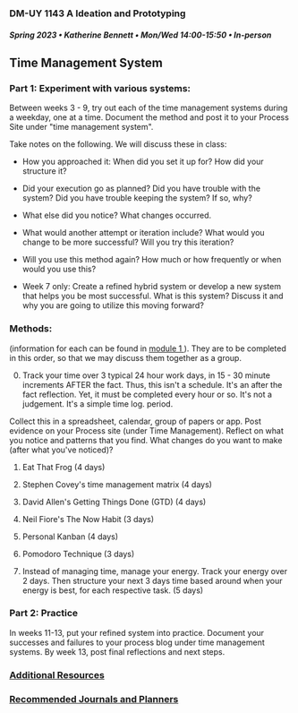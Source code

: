 ### DM-UY 1143 A Ideation and Prototyping
##### Spring 2023 • Katherine Bennett • Mon/Wed 14:00-15:50 • In-person


## Time Management System

### Part 1: Experiment with various systems:

Between weeks 3 - 9, try out each of the time management systems during a weekday, one at a time. Document the method and post it to your Process Site under "time management system". 

Take notes on the following. We will discuss these in class:

* How you approached it: When did you set it up for? How did your structure it? 

* Did your execution go as planned? Did you have trouble with the system? Did you have trouble keeping the system? If so, why?

* What else did you notice? What changes occurred.

* What would another attempt or iteration include? What would you change to be more successful? Will you try this iteration? 

* Will you use this method again? How much or how frequently or when would you use this?

* Week 7 only: Create a refined hybrid system or develop a new system that helps you be most successful. What is this system? Discuss it and why you are going to utilize this moving forward? 

### Methods:

(information for each can be found in <a href = "https://teaching.polishedsolid.com/ip/mod1/content/index.html#/list/jpo72fquYrIlo99cmkPQc6IJHr56Iyc9?_k=w9y2t4" >module 1 </a>). They are to be completed in this order, so that we may discuss them together as a group.

0. Track your time over 3 typical 24 hour work days, in 15 - 30 minute increments AFTER the fact. Thus, this isn't a schedule. It's an after the fact reflection. Yet, it must be completed every hour or so. It's not a judgement. It's a simple time log. period.

Collect this in a spreadsheet, calendar, group of papers or app. Post evidence on your Process site (under Time Management). Reflect on what you notice and patterns that you find. What changes do you want to make (after what you've noticed)?

1. Eat That Frog (4 days)

2. Stephen Covey's time management matrix (4 days)

3. David Allen's Getting Things Done (GTD) (4 days)

4. Neil Fiore's The Now Habit (3 days)

5. Personal Kanban (4 days)

6. Pomodoro Technique (3 days)

7. Instead of managing time, manage your energy. Track your energy over 2 days. Then structure your next 3 days time based around when your energy is best, for each respective task. (5 days)

### Part 2: Practice

In weeks 11-13, put your refined system into practice. Document your successes and failures to your process blog under time management systems. By week 13, post final reflections and next steps.


### [Additional Resources](productivity_resources.md)

### [Recommended Journals and Planners](recommended_journals_and_planners.md)